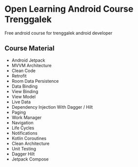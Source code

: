 # Open Learning Android Course Trenggalek
Free android course for trenggalek android developer

## **Course Material**
- Android Jetpack
- MVVM Architecture
- Clean Code
- Retrofit
- Room Data Persistence
- Data Binding
- View Binding
- View Model
- Live Data
- Dependency Injection With Dagger /  Hilt
- Paging
- Work Manager
- Navigation
- Life Cycles
- Notifications
- Kotlin Coroutines
- Clean Architecture
- Unit Testing
- Dagger Hilt
- Jetpack Compose
